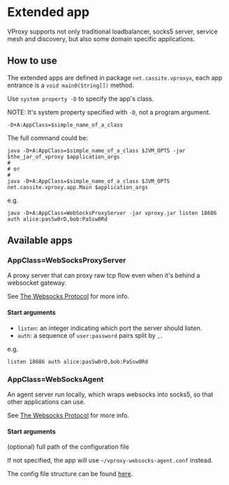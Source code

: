 # Extended app

VProxy supports not only traditional loadbalancer, socks5 server, service mesh and discovery, but also some domain specific applications.

## How to use

The extended apps are defined in package `net.cassite.vproxyx`, each app entrance is a `void main0(String[])` method.

Use `system property -D` to specify the app's class.

NOTE: It's system property specified with `-D`, not a program argument.

```shell
-D+A:AppClass=$simple_name_of_a_class
```

The full command could be:

```shell
java -D+A:AppClass=$simple_name_of_a_class $JVM_OPTS -jar $the_jar_of_vproxy $application_args
#
# or
#
java -D+A:AppClass=$simple_name_of_a_class $JVM_OPTS net.cassite.vproxy.app.Main $application_args
```

e.g.

```
java -D+A:AppClass=WebSocksProxyServer -jar vproxy.jar listen 18686 auth alice:pasSw0rD,bob:PaSsw0Rd
```

## Available apps

### AppClass=WebSocksProxyServer

A proxy server that can proxy raw tcp flow even when it's behind a websocket gateway.

See [The Websocks Protocol](https://github.com/wkgcass/vproxy/blob/master/doc/websocks.md) for more info.

#### Start arguments

* `listen`: an integer indicating which port the server should listen.
* `auth`: a sequence of `user:password` pairs split by `,`.

e.g.

```
listen 18686 auth alice:pasSw0rD,bob:PaSsw0Rd
```

### AppClass=WebSocksAgent

An agent server run locally, which wraps websocks into socks5, so that other applications can use.

See [The Websocks Protocol](https://github.com/wkgcass/vproxy/blob/master/doc/websocks.md) for more info.

#### Start arguments

(optional) full path of the configuration file

If not specified, the app will use `~/vproxy-websocks-agent.conf` instead.

The config file structure can be found [here](https://github.com/wkgcass/vproxy/blob/master/src/test/resources/websocks-agent-example.conf).
